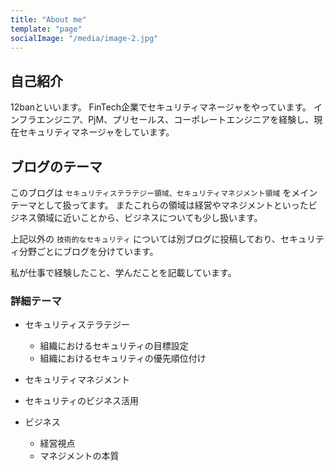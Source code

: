 ```yaml
---
title: "About me"
template: "page"
socialImage: "/media/image-2.jpg"
---
```


## 自己紹介
12banといいます。
FinTech企業でセキュリティマネージャをやっています。
インフラエンジニア、PjM、プリセールス、コーポレートエンジニアを経験し、現在セキュリティマネージャをしています。

## ブログのテーマ
このブログは `セキュリティステラテジー領域、セキュリティマネジメント領域` をメインテーマとして扱ってます。
またこれらの領域は経営やマネジメントといったビジネス領域に近いことから、ビジネスについても少し扱います。

上記以外の `技術的なセキュリティ` については別ブログに投稿しており、セキュリティ分野ごとにブログを分けています。

私が仕事で経験したこと、学んだことを記載しています。

### 詳細テーマ
- セキュリティステラテジー
    - 組織におけるセキュリティの目標設定
    - 組織におけるセキュリティの優先順位付け

- セキュリティマネジメント
- セキュリティのビジネス活用
- ビジネス
    - 経営視点
    - マネジメントの本質


